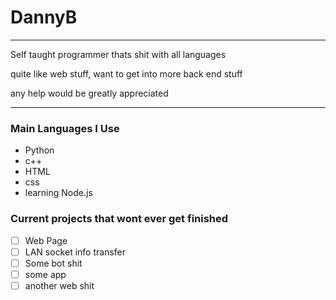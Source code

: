 # DannyB
---
Self taught programmer thats shit with all languages

quite like web stuff, want to get into more back end stuff

any help would be greatly appreciated

---
### Main Languages I Use
- Python
- c++
- HTML
- css
- learning Node.js

### Current projects that wont ever get finished
- [ ] Web Page
- [ ] LAN socket info transfer
- [ ] Some bot shit
- [ ] some app
- [ ] another web shit
